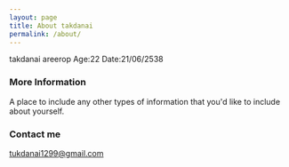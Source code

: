 ```yaml
---
layout: page
title: About takdanai
permalink: /about/
---
```


takdanai areerop
Age:22
Date:21/06/2538


### More Information

A place to include any other types of information that you'd like to include about yourself.

### Contact me

[tukdanai1299@gmail.com](mailto:email@domain.com)
